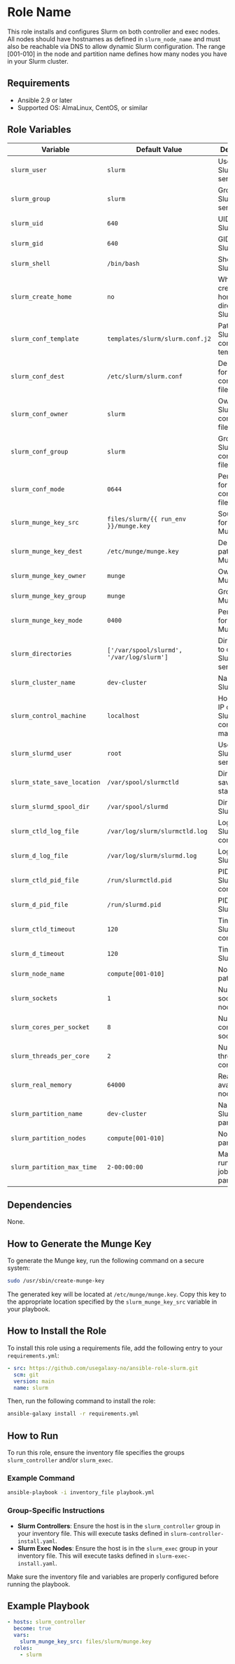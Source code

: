 Role Name
=========

This role installs and configures Slurm on both controller and exec nodes.
All nodes should have hostnames as defined in `slurm_node_name` and must also be reachable via DNS to allow dynamic Slurm configuration.
The range [001-010] in the node and partition name defines how many nodes you have in your Slurm cluster.

Requirements
------------

- Ansible 2.9 or later
- Supported OS: AlmaLinux, CentOS, or similar

Role Variables
--------------

| Variable                      | Default Value                           | Description                                   |
|-------------------------------|-----------------------------------------|-----------------------------------------------|
| `slurm_user`                  | `slurm`                                 | User for Slurm services                       |
| `slurm_group`                 | `slurm`                                 | Group for Slurm services                      |
| `slurm_uid`                   | `640`                                   | UID for the Slurm user                        |
| `slurm_gid`                   | `640`                                   | GID for the Slurm group                       |
| `slurm_shell`                 | `/bin/bash`                             | Shell for the Slurm user                      |
| `slurm_create_home`           | `no`                                    | Whether to create a home directory for Slurm   |
| `slurm_conf_template`         | `templates/slurm/slurm.conf.j2`         | Path to the Slurm configuration template       |
| `slurm_conf_dest`             | `/etc/slurm/slurm.conf`                 | Destination for the Slurm configuration file   |
| `slurm_conf_owner`            | `slurm`                                 | Owner of the Slurm configuration file          |
| `slurm_conf_group`            | `slurm`                                 | Group of the Slurm configuration file          |
| `slurm_conf_mode`             | `0644`                                  | Permissions for the Slurm configuration file   |
| `slurm_munge_key_src`         | `files/slurm/{{ run_env }}/munge.key`   | Source path for the Munge key                  |
| `slurm_munge_key_dest`        | `/etc/munge/munge.key`                  | Destination path for the Munge key             |
| `slurm_munge_key_owner`       | `munge`                                 | Owner of the Munge key                         |
| `slurm_munge_key_group`       | `munge`                                 | Group of the Munge key                         |
| `slurm_munge_key_mode`        | `0400`                                  | Permissions for the Munge key                  |
| `slurm_directories`           | `['/var/spool/slurmd', '/var/log/slurm']` | Directories to create for Slurm services    |
| `slurm_cluster_name`          | `dev-cluster`                           | Name of the Slurm cluster                      |
| `slurm_control_machine`       | `localhost`                             | Hostname or IP of the Slurm control machine    |
| `slurm_slurmd_user`           | `root`                                  | User for Slurmd services                       |
| `slurm_state_save_location`   | `/var/spool/slurmctld`                  | Directory for saving Slurm state               |
| `slurm_slurmd_spool_dir`      | `/var/spool/slurmd`                     | Directory for Slurmd spool                     |
| `slurm_ctld_log_file`         | `/var/log/slurm/slurmctld.log`          | Log file for Slurm controller                  |
| `slurm_d_log_file`            | `/var/log/slurm/slurmd.log`             | Log file for Slurmd                            |
| `slurm_ctld_pid_file`         | `/run/slurmctld.pid`                    | PID file for Slurm controller                  |
| `slurm_d_pid_file`            | `/run/slurmd.pid`                       | PID file for Slurmd                            |
| `slurm_ctld_timeout`          | `120`                                   | Timeout for Slurm controller                   |
| `slurm_d_timeout`             | `120`                                   | Timeout for Slurmd                             |
| `slurm_node_name`             | `compute[001-010]`                      | Node name pattern                              |
| `slurm_sockets`               | `1`                                     | Number of sockets per node                     |
| `slurm_cores_per_socket`      | `8`                                     | Number of cores per socket                     |
| `slurm_threads_per_core`      | `2`                                     | Number of threads per core                     |
| `slurm_real_memory`           | `64000`                                 | Real memory available per node (in MB)         |
| `slurm_partition_name`        | `dev-cluster`                           | Name of the Slurm partition                    |
| `slurm_partition_nodes`       | `compute[001-010]`                      | Nodes in the partition                         |
| `slurm_partition_max_time`    | `2-00:00:00`                            | Maximum runtime for jobs in the partition      |

Dependencies
------------

None.

How to Generate the Munge Key
-----------------------------

To generate the Munge key, run the following command on a secure system:

```bash
sudo /usr/sbin/create-munge-key
```

The generated key will be located at `/etc/munge/munge.key`. Copy this key to the appropriate location specified by the `slurm_munge_key_src` variable in your playbook.

How to Install the Role
-----------------------

To install this role using a requirements file, add the following entry to your `requirements.yml`:

```yaml
- src: https://github.com/usegalaxy-no/ansible-role-slurm.git
  scm: git
  version: main
  name: slurm
```

Then, run the following command to install the role:

```bash
ansible-galaxy install -r requirements.yml
```

How to Run
----------

To run this role, ensure the inventory file specifies the groups `slurm_controller` and/or `slurm_exec`.

### Example Command

```bash
ansible-playbook -i inventory_file playbook.yml
```

### Group-Specific Instructions

- **Slurm Controllers**: Ensure the host is in the `slurm_controller` group in your inventory file. This will execute tasks defined in `slurm-controller-install.yaml`.
- **Slurm Exec Nodes**: Ensure the host is in the `slurm_exec` group in your inventory file. This will execute tasks defined in `slurm-exec-install.yaml`.

Make sure the inventory file and variables are properly configured before running the playbook.

Example Playbook
----------------

```yaml
- hosts: slurm_controller
  become: true
  vars:
    slurm_munge_key_src: files/slurm/munge.key
  roles:
    - slurm
```
